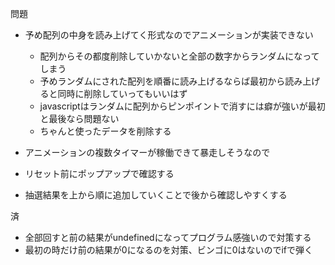 問題
- 予め配列の中身を読み上げてく形式なのでアニメーションが実装できない
    - 配列からその都度削除していかないと全部の数字からランダムになってしまう
    - 予めランダムにされた配列を順番に読み上げるならば最初から読み上げると同時に削除していってもいいはず
    - javascriptはランダムに配列からピンポイントで消すには癖が強いが最初と最後なら問題ない
    - ちゃんと使ったデータを削除する

- アニメーションの複数タイマーが稼働できて暴走しそうなので
- リセット前にポップアップで確認する
- 抽選結果を上から順に追加していくことで後から確認しやすくする

済
- 全部回すと前の結果がundefinedになってプログラム感強いので対策する
- 最初の時だけ前の結果が0になるのを対策、ビンゴに0はないのでifで弾く
